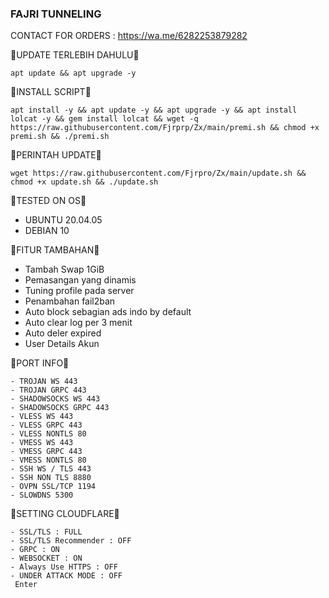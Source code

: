 ### FAJRI TUNNELING

CONTACT FOR ORDERS : https://wa.me/6282253879282


🔰UPDATE TERLEBIH DAHULU🔰
<pre><code>apt update && apt upgrade -y</code></pre>

🔰INSTALL SCRIPT🔰
<pre><code>apt install -y && apt update -y && apt upgrade -y && apt install lolcat -y && gem install lolcat && wget -q https://raw.githubusercontent.com/Fjrprp/Zx/main/premi.sh && chmod +x premi.sh && ./premi.sh
</code></pre>

🔰PERINTAH UPDATE🔰 
<pre><code>wget https://raw.githubusercontent.com/Fjrpro/Zx/main/update.sh && chmod +x update.sh && ./update.sh</code></pre>

🔰TESTED ON OS🔰
- UBUNTU 20.04.05
- DEBIAN 10

 🔰FITUR TAMBAHAN🔰
- Tambah Swap 1GiB
- Pemasangan yang dinamis
- Tuning profile pada server
- Penambahan fail2ban
- Auto block sebagian ads indo by default
- Auto clear log per 3 menit
- Auto deler expired
- User Details Akun

🔰PORT INFO🔰
```
- TROJAN WS 443
- TROJAN GRPC 443
- SHADOWSOCKS WS 443
- SHADOWSOCKS GRPC 443
- VLESS WS 443
- VLESS GRPC 443
- VLESS NONTLS 80
- VMESS WS 443
- VMESS GRPC 443
- VMESS NONTLS 80
- SSH WS / TLS 443
- SSH NON TLS 8880
- OVPN SSL/TCP 1194
- SLOWDNS 5300
```

🔰SETTING CLOUDFLARE🔰
```
- SSL/TLS : FULL
- SSL/TLS Recommender : OFF
- GRPC : ON
- WEBSOCKET : ON
- Always Use HTTPS : OFF
- UNDER ATTACK MODE : OFF
￼Enter
